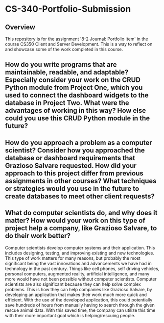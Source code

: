 # CS-340-Portfolio-Submission

## Overview
This repository is for the assignment '8-2 Journal: Portfolio Item' in the course CS350 Client and Server Development. This is a way to reflect on and showcase some of the work completed in this course.

## How do you write programs that are maintainable, readable, and adaptable? Especially consider your work on the CRUD Python module from Project One, which you used to connect the dashboard widgets to the database in Project Two. What were the advantages of working in this way? How else could you use this CRUD Python module in the future?

## How do you approach a problem as a computer scientist? Consider how you approached the database or dashboard requirements that Grazioso Salvare requested. How did your approach to this project differ from previous assignments in other courses? What techniques or strategies would you use in the future to create databases to meet other client requests?

## What do computer scientists do, and why does it matter? How would your work on this type of project help a company, like Grazioso Salvare, to do their work better?
Computer scientists develop computer systems and their application. This includes designing, testing, and improving existing and new technologies. This type of work matters for many reasons, but probably the most significant being the vast innovations and advancements we have had in technology in the past century. Things like cell phones, self driving vehicles, personal computers, augmented reality, artificial intelligence, and many more would have not been possible without computer scientists. Computer scientists are also significant because they can help solve complex problems. This is how they can help companies like Grazioso Salvare, by developing an application that makes their work much more quick and efficient. With the use of the developed application, this could potentially save hundreds of hours from manually having to search through the given rescue animal data. With this saved time, the company can utilize this time with their more important goal which is helping/rescuing people. 
